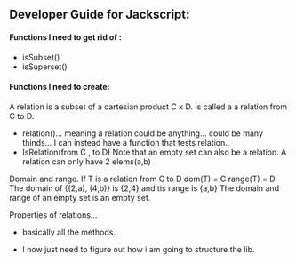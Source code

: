 ## Developer Guide for Jackscript:

#### Functions I need to get rid of :
- isSubset()
- isSuperset()

#### Functions I need to create:
A relation is a subset of a cartesian product C x D. is called a a relation from C to D.
- relation()... meaning a relation could be anything... could be many thinds...
  I can instead have a function that tests relation..
- IsRelation(from C , to D)
  Note that an empty set can also be a relation. A relation can only have 2 elems(a,b)

Domain and range.
If T is a relation from C to D
dom(T) = C
range(T) = D
The domain of {(2,a), (4,b)} is {2,4} and tis range is {a,b}
The domain and range of an empty set is an empty set.

Properties of relations...
- basically all the methods.

- I now just need to figure out how i am going to structure the lib.